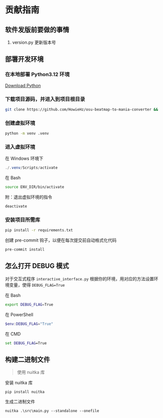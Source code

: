 # 贡献指南

## 软件发版前要做的事情

1. version.py 更新版本号

## 部署开发环境

### 在本地部署 Python3.12 环境

[Download Python](https://www.python.org/downloads/)

### 下载项目源码，并进入到项目根目录

```bash
git clone https://github.com/HowieHz/osu-beatmap-to-mania-converter && cd osu-beatmap-to-mania-converter/
```

### 创建虚拟环境

```bash
python -m venv .venv
```

### 进入虚拟环境

在 Windows 环境下

```powershell
./.venv/Scripts/activate
```

在 Bash

```bash
source ENV_DIR/bin/activate
```

附：退出虚拟环境的指令

```bash
deactivate
```

### 安装项目所需库

```bash
pip install -r requirements.txt
```

创建 pre-commit 钩子，以便在每次提交前自动格式化代码

```bash
pre-commit install
```

<!-- 附：导出当前虚拟环境中的库

```bash
pip freeze > requirements.txt
``` -->

## 怎么打开 DEBUG 模式

对于交互式程序 `interactive_interface.py`
根据你的环境，用对应的方法设置环境变量，使得 `DEBUG_FLAG=True`

在 Bash

```bash
export DEBUG_FLAG=True
```

在 PowerShell

```powershell
$env:DEBUG_FLAG="True"
```

<!-- 查看此变量
```powershell
$env:DEBUG_FLAG
``` -->

在 CMD

```cmd
set DEBUG_FLAG=True
```

<!-- 查看此变量
```cmd
echo %DEBUG_FLAG%
``` -->

## 构建二进制文件

> 使用 nuitka 库

安装 nuitka 库

```shell
pip install nuitka
```

生成二进制文件

```shell
nuitka .\src\main.py --standalone --onefile
```
